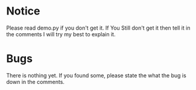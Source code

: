 # Notice
Please read demo.py if you don't get it.
If You Still don't get it then tell it in the comments I will try my best to explain it.

# Bugs
There is nothing yet.
If you found some, please state the what the bug is down in the comments.

